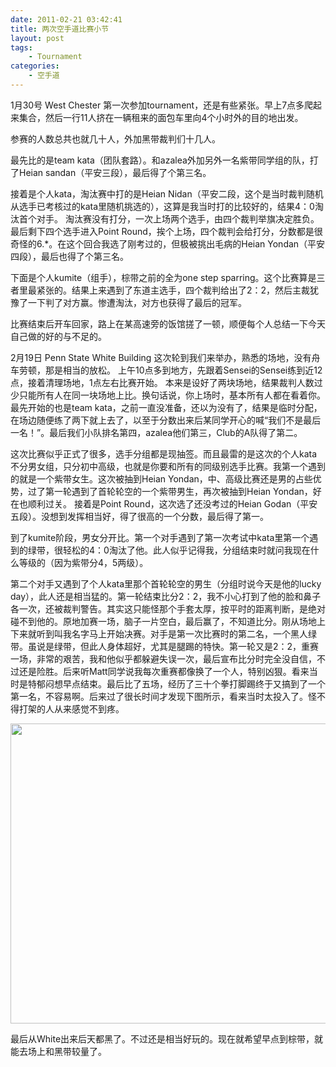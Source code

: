 ```yaml
---
date: 2011-02-21 03:42:41
title: 两次空手道比赛小节
layout: post
tags:
    - Tournament
categories:
    - 空手道
---
```

1月30号 West Chester
第一次参加tournament，还是有些紧张。早上7点多爬起来集合，然后一行11人挤在一辆租来的面包车里向4个小时外的目的地出发。

参赛的人数总共也就几十人，外加黑带裁判们十几人。

最先比的是team kata（团队套路）。和azalea外加另外一名紫带同学组的队，打了Heian sandan（平安三段），最后得了个第三名。

接着是个人kata，淘汰赛中打的是Heian Nidan（平安二段，这个是当时裁判随机从选手已考核过的kata里随机挑选的），这算是我当时打的比较好的，结果4：0淘汰首个对手。
淘汰赛没有打分，一次上场两个选手，由四个裁判举旗决定胜负。最后剩下四个选手进入Point Round，挨个上场，四个裁判会给打分，分数都是很奇怪的6.*。在这个回合我选了刚考过的，但极被挑出毛病的Heian Yondan（平安四段），最后也得了个第三名。

下面是个人kumite（组手），棕带之前的全为one step sparring。这个比赛算是三者里最紧张的。结果上来遇到了东道主选手，四个裁判给出了2：2，然后主裁犹豫了一下判了对方赢。惨遭淘汰，对方也获得了最后的冠军。

比赛结束后开车回家，路上在某高速旁的饭馆搓了一顿，顺便每个人总结一下今天自己做的好的与不足的。

2月19日 Penn State White Building
这次轮到我们来举办，熟悉的场地，没有舟车劳顿，那是相当的放松。
上午10点多到地方，先跟着Sensei的Sensei练到近12点，接着清理场地，1点左右比赛开始。
本来是设好了两块场地，结果裁判人数过少只能所有人在同一块场地上比。换句话说，你上场时，基本所有人都在看着你。
最先开始的也是team kata，之前一直没准备，还以为没有了，结果是临时分配，在场边随便练了两下就上去了，以至于分数出来后某同学开心的喊“我们不是最后一名！”。最后我们小队排名第四，azalea他们第三，Club的A队得了第二。

这次比赛似乎正式了很多，选手分组都是现抽签。而且最雷的是这次的个人kata不分男女组，只分初中高级，也就是你要和所有的同级别选手比赛。我第一个遇到的就是一个紫带女生。这次被抽到Heian Yondan，中、高级比赛还是男的占些优势，过了第一轮遇到了首轮轮空的一个紫带男生，再次被抽到Heian Yondan，好在也顺利过关。
接着是Point Round，这次选了还没考过的Heian Godan（平安五段）。没想到发挥相当好，得了很高的一个分数，最后得了第一。

到了kumite阶段，男女分开比。第一个对手遇到了第一次考试中kata里第一个遇到的绿带，很轻松的4：0淘汰了他。此人似乎记得我，分组结束时就问我现在什么等级的（因为紫带分4，5两级）。

第二个对手又遇到了个人kata里那个首轮轮空的男生（分组时说今天是他的lucky day），此人还是相当猛的。第一轮结束比分2：2，我不小心打到了他的脸和鼻子各一次，还被裁判警告。其实这只能怪那个手套太厚，按平时的距离判断，是绝对碰不到他的。原地加赛一场，脑子一片空白，最后赢了，不知道比分。刚从场地上下来就听到叫我名字马上开始决赛。对手是第一次比赛时的第二名，一个黑人绿带。虽说是绿带，但此人身体超好，尤其是腿踢的特快。第一轮又是2：2，重赛一场，非常的艰苦，我和他似乎都躲避失误一次，最后宣布比分时完全没自信，不过还是险胜。后来听Matt同学说我每次重赛都像换了一个人，特别凶狠。看来当时是特郁闷想早点结束。最后比了五场，经历了三十个拳打脚踢终于又搞到了一个第一名，不容易啊。后来过了很长时间才发现下图所示，看来当时太投入了。怪不得打架的人从来感觉不到疼。

<img class="alignnone" title="karate" src="https://lh6.googleusercontent.com/-6e5VBXhuGuY/TvuKIT-lUgI/AAAAAAABifM/kXnkkXDoECw/s800/arm.jpeg" alt="" width="640" height="480" />

最后从White出来后天都黑了。不过还是相当好玩的。现在就希望早点到棕带，就能去场上和黑带较量了。